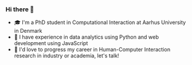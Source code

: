 ### Hi there 👋

- 🎓 I'm a PhD student in Computational Interaction at Aarhus University in Denmark
- 🌱 I have experience in data analytics using Python and web development using JavaScript
- 💬 I'd love to progress my career in Human-Computer Interaction research in industry or academia, let's talk!



<!--
**christophajohns/christophajohns** is a ✨ _special_ ✨ repository because its `README.md` (this file) appears on your GitHub profile.

Here are some ideas to get you started:

- 🔭 I’m currently working on ...
- 🌱 I’m currently learning ...
- 👯 I’m looking to collaborate on ...
- 🤔 I’m looking for help with ...
- 💬 Ask me about ...
- 📫 How to reach me: ...
- 😄 Pronouns: ...
- ⚡ Fun fact: ...
-->
